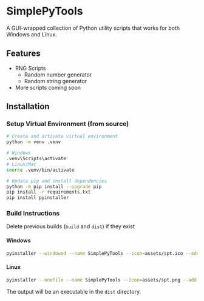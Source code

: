 # SimplePyTools

A GUI-wrapped collection of Python utility scripts that works for both Windows and Linux.

## Features
- RNG Scripts
    - Random number generator
    - Random string generator
- More scripts coming soon

## Installation

### Setup Virtual Environment (from source)
```bash
# Create and activate virtual environment
python -m venv .venv

# Windows
.venv\Scripts\activate
# Linux/Mac
source .venv/bin/activate

# Update pip and install dependencies
python -m pip install --upgrade pip
pip install -r requirements.txt
pip install pyinstaller
```

### Build Instructions

Delete previous builds (`build` and `dist`) if they exist

#### Windows
```bash
pyinstaller --windowed --name SimplePyTools --icon=assets/spt.ico --add-data "assets;assets" main.py
```

#### Linux
```bash
pyinstaller --onefile --name SimplePyTools --icon=assets/spt.png --add-data "assets:assets" main.py
```

The output will be an executable in the `dist` directory.